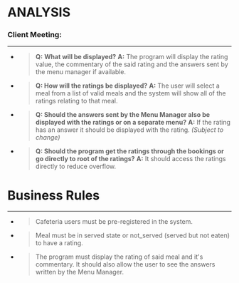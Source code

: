 # ANALYSIS

### Client Meeting:
___

* >**Q:** **What will be displayed?**
  >**A:** The program will display the rating value, the commentary of the said rating and the answers sent by the menu manager if available.

* >**Q: How will the ratings be displayed?**
  >**A:** The user will select a meal from a list of valid meals and the system will show all of the ratings relating to that meal.

* >**Q: Should the answers sent by the Menu Manager also be displayed with the ratings or on a separate menu?**
  >**A:** If the rating has an answer it should be displayed with the rating. _(Subject to change)_
  
* >**Q: Should the program get the ratings through the bookings or go directly to root of the ratings?**
  >**A:** It should access the ratings directly to reduce overflow.
  

# Business Rules
___


* > Cafeteria users must be pre-registered in the system.
* > Meal must be in served state or not_served (served but not eaten) to have a rating.
* > The program must display the rating of said meal and it's commentary. It should also allow the user to see the answers written by the Menu Manager.
